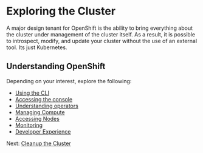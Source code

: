 # Exploring the Cluster

A major design tenant for OpenShift is the ability to bring everything about the cluster under
management of the cluster itself.  As a result, it is possible to introspect, modify, and update
your cluster without the use of an external tool.  Its just Kubernetes.

## Understanding OpenShift

Depending on your interest, explore the following:

- [Using the CLI](cli/01-accessing.md)
- [Accessing the console](console/01-accessing.md)
- [Understanding operators](operators/01-understanding-operators.md)
- [Managing Compute](compute/01-managing-compute.md)
- [Accessing Nodes](nodes/01-understanding-nodes.md)
- [Monitoring](monitoring/01-understanding-monitoring.md)
- [Developer Experience](developer-experience/01-developer-experience.md)

Next: [Cleanup the Cluster](04-cleanup.md)